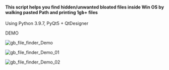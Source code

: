 <h4>This script helps you find hidden/unwanted bloated files inside Win OS by walking pasted Path and printing 1gb+ files</h4>


Using Python 3.9.7, PyQt5 + QtDesigner


DEMO

![gb_file_finder_Demo](https://github.com/BlakeXYZ/WinWeb-Python-Projects/assets/37947050/0cfd72ac-3d24-435f-8f90-e35a7fb7c663)


![gb_file_finder_Demo_01](https://github.com/BlakeXYZ/WinWeb-Python-Projects/assets/37947050/d23843a0-d964-4ea4-833d-fe9dd8f2e2a9)


![gb_file_finder_Demo_02](https://github.com/BlakeXYZ/WinWeb-Python-Projects/assets/37947050/615b8076-2349-4d0c-8c2a-2da99497374d)
